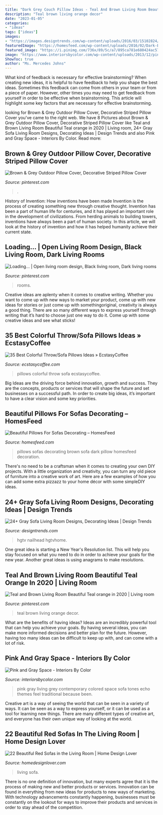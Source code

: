 ```yaml
---
title: "Dark Grey Couch Pillow Ideas - Teal And Brown Living Room Beautiful Teal Orange In 2020"
description: "Teal brown living orange decor"
date: "2023-01-05"
categories:
- "ideas"
tags: ["ideas"]
images:
- "https://images.designtrends.com/wp-content/uploads/2016/03/15102824/Glamorous-Gray-Sofa-Design.jpeg"
featuredImage: "https://homesfeed.com/wp-content/uploads/2016/02/Dark-Brown-Sofa-With-Pillows-For-Sofas-Decorating-And-Glass-On-Top-Coffee-Table.jpg"
featured_image: "https://i.pinimg.com/736x/89/5c/a7/895ca781e680424ac577e6fe8a0f7e99.jpg"
image: "https://www.interiorsbycolor.com/wp-content/uploads/2013/12/pink-and-grey-living-room.jpg"
ShowToc: true
author: "Ms. Mercedes Johns"
---
```



What kind of feedback is necessary for effective brainstorming?
When creating new ideas, it is helpful to have feedback to help you shape the best ideas. Sometimes this feedback can come from others in your team or from a piece of paper. However, other times you may need to get feedback from yourself in order to be effective when brainstorming. This article will highlight some key factors that are necessary for effective brainstorming.

	

		
looking for Brown &amp; Grey Outdoor Pillow Cover, Decorative Striped Pillow Cover you've came to the right web. We have 8 Pictures about Brown &amp; Grey Outdoor Pillow Cover, Decorative Striped Pillow Cover like Teal and Brown Living Room Beautiful Teal orange in 2020 | Living room, 24+ Gray Sofa Living Room Designs, Decorating Ideas | Design Trends and also Pink and Gray Space - Interiors By Color. Read more:
		
    
## Brown &amp; Grey Outdoor Pillow Cover, Decorative Striped Pillow Cover

<img loading=lazy src="https://i.pinimg.com/736x/fc/ff/58/fcff583ba6ef80b0925fb1a0977ae176.jpg" onerror="this.onerror=null;this.src='https://tse3.mm.bing.net/th?id=OIP.Jmq_eN0ep8BvhHJcVubH5AHaHa&amp;pid=15.1';" alt="Brown &amp; Grey Outdoor Pillow Cover, Decorative Striped Pillow Cover">

_Source: pinterest.com_

>. 

	

History of Invention: How inventions have been made
Invention is the process of creating something new through creative thought. Invention has been a part of human life for centuries, and it has played an important role in the development of civilizations. From herding animals to building towers, inventions have always been a part of human society. In this article, we will look at the history of invention and how it has helped humanity achieve their current state.

    
## Loading... | Open Living Room Design, Black Living Room, Dark Living Rooms

<img loading=lazy src="https://i.pinimg.com/736x/c7/b2/54/c7b254e6b542c2f2374698eee08702c9.jpg" onerror="this.onerror=null;this.src='https://tse3.mm.bing.net/th?id=OIP.tpTTEC3sYw5e8gcI1cMNHQHaLH&amp;pid=15.1';" alt="Loading... | Open living room design, Black living room, Dark living rooms">

_Source: pinterest.com_

>rooms. 

	

Creative ideas are aplenty when it comes to creative writing. Whether you want to come up with new ways to market your product, come up with new ideas for stories or just come up with somethingoriginal, creativity is always a good thing. There are so many different ways to express yourself through writing that it’s hard to choose just one way to do it. Come up with some creative ideas and see what sticks!

    
## 35 Best Colorful Throw/Sofa Pillows Ideas » EcstasyCoffee

<img loading=lazy src="https://i0.wp.com/www.ecstasycoffee.com/wp-content/uploads/2016/10/Colorful-Throw-Pillows-33.jpg" onerror="this.onerror=null;this.src='https://tse2.mm.bing.net/th?id=OIP.hZC3L2e6f7DnzlKvRk6BHgHaLI&amp;pid=15.1';" alt="35 Best Colorful Throw/Sofa Pillows Ideas » EcstasyCoffee">

_Source: ecstasycoffee.com_

>pillows colorful throw sofa ecstasycoffee. 

	

Big Ideas are the driving force behind innovation, growth and success. They are the concepts, products or services that will shape the future and set businesses on a successful path. In order to create big ideas, it’s important to have a clear vision and some key priorities.

    
## Beautiful Pillows For Sofas Decorating – HomesFeed

<img loading=lazy src="https://homesfeed.com/wp-content/uploads/2016/02/Dark-Brown-Sofa-With-Pillows-For-Sofas-Decorating-And-Glass-On-Top-Coffee-Table.jpg" onerror="this.onerror=null;this.src='https://tse1.mm.bing.net/th?id=OIP.uNOZmfptsIVadJjDb_HZWQHaFj&amp;pid=15.1';" alt="Beautiful Pillows For Sofas Decorating – HomesFeed">

_Source: homesfeed.com_

>pillows sofas decorating brown sofa dark pillow homesfeed decoration. 

	

There's no need to be a craftsman when it comes to creating your own DIY projects. With a little organization and creativity, you can turn any old piece of furniture into a creative work of art. Here are a few examples of how you can add some extra pizzazz to your home décor with some simpleDIY ideas.

    
## 24+ Gray Sofa Living Room Designs, Decorating Ideas | Design Trends

<img loading=lazy src="https://images.designtrends.com/wp-content/uploads/2016/03/15102824/Glamorous-Gray-Sofa-Design.jpeg" onerror="this.onerror=null;this.src='https://tse2.mm.bing.net/th?id=OIP.XghBNgRPeCk-TuWfNCDo4gHaE8&amp;pid=15.1';" alt="24+ Gray Sofa Living Room Designs, Decorating Ideas | Design Trends">

_Source: designtrends.com_

>hgtv nailhead hgtvhome. 

	

One great idea is starting a New Year's Resolution list. This will help you stay focused on what you need to do in order to achieve your goals for the new year. Another great ideas is using anagrams to make resolutions.

    
## Teal And Brown Living Room Beautiful Teal Orange In 2020 | Living Room

<img loading=lazy src="https://i.pinimg.com/736x/89/5c/a7/895ca781e680424ac577e6fe8a0f7e99.jpg" onerror="this.onerror=null;this.src='https://tse3.mm.bing.net/th?id=OIP.-pdRLtbhZvRR-MRLUS5LQwHaJ3&amp;pid=15.1';" alt="Teal and Brown Living Room Beautiful Teal orange in 2020 | Living room">

_Source: pinterest.com_

>teal brown living orange decor. 

	

What are the benefits of having ideas?
Ideas are an incredibly powerful tool that can help you achieve your goals. By having several ideas, you can make more informed decisions and better plan for the future. However, having too many ideas can be difficult to keep up with, and can come with a lot of risk.

    
## Pink And Gray Space - Interiors By Color

<img loading=lazy src="https://www.interiorsbycolor.com/wp-content/uploads/2013/12/pink-and-grey-living-room.jpg" onerror="this.onerror=null;this.src='https://tse1.mm.bing.net/th?id=OIP.n6OgngYmGTn1kNoBPWikMwHaLQ&amp;pid=15.1';" alt="Pink and Gray Space - Interiors By Color">

_Source: interiorsbycolor.com_

>pink gray living grey contemporary colored space sofa tones echo themes feel traditional because been. 

	

Creative art is a way of seeing the world that can be seen in a variety of ways. It can be seen as a way to express yourself, or it can be used as a tool for learning new things. There are many different types of creative art, and everyone has their own unique way of looking at the world.

    
## 22 Beautiful Red Sofas In The Living Room | Home Design Lover

<img loading=lazy src="https://homedesignlover.com/wp-content/uploads/2015/03/red-sofa.jpg" onerror="this.onerror=null;this.src='https://tse3.mm.bing.net/th?id=OIP.-Mhix8kSRIwvokpShnqXSAHaEK&amp;pid=15.1';" alt="22 Beautiful Red Sofas in the Living Room | Home Design Lover">

_Source: homedesignlover.com_

>living sofa. 

	

There is no one definition of innovation, but many experts agree that it is the process of making new and better products or services. Innovation can be found in everything from new ideas for products to new ways of marketing. With technology advancements constantly happening, businesses must be constantly on the lookout for ways to improve their products and services in order to stay ahead of the competition.

